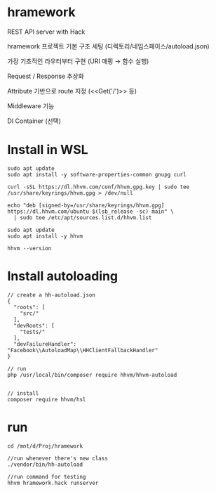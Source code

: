 # hramework
REST API server with Hack


hramework 프로젝트 기본 구조 세팅 (디렉토리/네임스페이스/autoload.json)

가장 기초적인 라우터부터 구현 (URI 매핑 → 함수 실행)

Request / Response 추상화

Attribute 기반으로 route 지정 (<<Get('/')>> 등)

Middleware 기능

DI Container (선택)





# Install in WSL

```
sudo apt update
sudo apt install -y software-properties-common gnupg curl

curl -sSL https://dl.hhvm.com/conf/hhvm.gpg.key | sudo tee /usr/share/keyrings/hhvm.gpg > /dev/null

echo "deb [signed-by=/usr/share/keyrings/hhvm.gpg] https://dl.hhvm.com/ubuntu $(lsb_release -sc) main" \
  | sudo tee /etc/apt/sources.list.d/hhvm.list

sudo apt update
sudo apt install -y hhvm

hhvm --version

```


# Install autoloading

```
// create a hh-autoload.json
{
  "roots": [
    "src/"
  ],
  "devRoots": [
    "tests/"
  ],
  "devFailureHandler": "Facebook\\AutoloadMap\\HHClientFallbackHandler"
}

// run
php /usr/local/bin/composer require hhvm/hhvm-autoload


// install
composer require hhvm/hsl
```





# run
```
cd /mnt/d/Proj/hramework

//run whenever there's new class
./vendor/bin/hh-autoload

//run command for testing
hhvm hramework.hack runserver
```